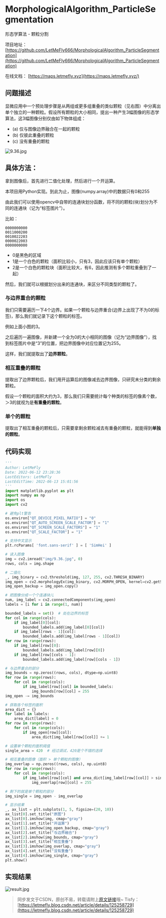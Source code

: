 <!--
 * @Author: LetMeFly
 * @Date: 2022-06-13 15:00:00
 * @LastEditors: LetMeFly
 * @LastEditTime: 2022-06-13 15:59:40
-->
# MorphologicalAlgorithm_ParticleSegmentation

形态学算法 - 颗粒分割

项目地址：[https://github.com/LetMeFly666/MorphologicalAlgorithm_ParticleSegmentation](https://github.com/LetMeFly666/MorphologicalAlgorithm_ParticleSegmentation)

在线文档： [https://maps.letmefly.xyz](https://maps.letmefly.xyz/)

## 问题描述

显微应用中一个预处理步骤是从两组或更多组重叠的类似颗粒（见右图）中分离出单个独立的一种颗粒。假设所有颗粒的大小相同，提出一种产生3幅图像的形态学算法，这3幅图像分别仅由如下物体组成：

+ (a) 仅与图像边界融合在一起的颗粒
+ (b) 仅彼此重叠的颗粒
+ (c) 没有重叠的颗粒


![9.36.jpg](img/9.36.jpg#center)

## 具体方法：

拿到图像后，首先进行二值化处理，然后进行一个开运算。

本项目用Python实现。到此为止，图像(numpy.array)中的数据只有0和255

由此我们可以使用opencv中自带的连通块划分函数，将不同的颗粒(块)划分为不同的连通块（记为“标签图片”）。

比如：

```
0000000000
0011000200
0010022203
0000022003
0000000000
```

+ 0是黑色的区域
+ 1是一个白色的颗粒（面积比较小，只有3，因此应该只有单个颗粒）
+ 2是一个白色的颗粒块（面积比较大，有6，因此推测有多个颗粒重叠到了一起）

然后，我们就可以根据划分出来的连通块，来区分不同类型的颗粒了。

### 与边界重合的颗粒

我们只需要遍历一下4个边界。如果一个颗粒与边界重合(边界上出现了不为0的标签)，那么我们就记录下这个颗粒的标签。

例如上面小图的3。

之后遍历一遍图像，并新建一个全为0的大小相同的图像（记为“边界图像”），找到标签图片中是“3”的位置，把边界图像中对应位置记为255。

这样，我们就提取出了**边界颗粒**。

### 相互重叠的颗粒

提取出了边界颗粒后，我们用开运算后的图像减去边界图像，只研究未分类的剩余颗粒。

假设一个颗粒的面积大约为3，那么我们只需要统计每个种类的标签的像素个数，＞3的就视为是**有重叠的颗粒**。

### 单个的颗粒

提取出了相互重叠的颗粒后，只需要拿剩余颗粒减去有重叠的颗粒，就能得到**单独的颗粒**。

## 代码实现

```Python
'''
Author: LetMeFly
Date: 2022-06-12 23:28:36
LastEditors: LetMeFly
LastEditTime: 2022-06-13 15:01:56
'''
import matplotlib.pyplot as plt
import numpy as np
import os
import cv2

# 避免plt警告
os.environ["QT_DEVICE_PIXEL_RATIO"] = "0"
os.environ["QT_AUTO_SCREEN_SCALE_FACTOR"] = "1"
os.environ["QT_SCREEN_SCALE_FACTORS"] = "1"
os.environ["QT_SCALE_FACTOR"] = "1"

# 支持中文显示
plt.rcParams[ 'font.sans-serif' ] = [ 'SimHei' ]

# 读入图像
img = cv2.imread("img/9.36.jpg", 0)
rows, cols = img.shape

# 二值化
_, img_binary = cv2.threshold(img, 127, 255, cv2.THRESH_BINARY)
img_open = cv2.morphologyEx(img_binary, cv2.MORPH_OPEN, kernel=cv2.getStructuringElement(cv2.MORPH_RECT, (3, 3)))  # 开运算
img_open_backup = img_open.copy()

# 把图像分成一个个连通块儿
num, img_label = cv2.connectedComponents(img_open)
labels = [i for i in range(1, num)]

bounded_labels = set()  # 处在边界的标签
for col in range(cols):
    if img_label[0][col]:
        bounded_labels.add(img_label[0][col])
    if img_label[rows - 1][col]:
        bounded_labels.add(img_label[rows - 1][col])
for row in range(rows):
    if img_label[row][0]:
        bounded_labels.add(img_label[row][0])
    if img_label[row][cols - 1]:
        bounded_labels.add(img_label[row][cols - 1])

# 与边界重合的部分
img_bounds = np.zeros((rows, cols), dtype=np.uint8)
for row in range(rows):
    for col in range(cols):
        if img_label[row][col] in bounded_labels:
            img_bounds[row][col] = 255
img_open -= img_bounds

# 获取各个标签的面积
area_dict = {}
for label in labels:
    area_dict[label] = 0
for row in range(rows):
    for col in range(cols):
        if img_open[row][col]:
            area_dict[img_label[row][col]] += 1

# 设置单个颗粒的面积阈值
single_area = 420  # 经过调试，420是个不错的选择

# 相互重叠的图像（面积 > 单个颗粒的图像）
img_overlap = np.zeros((rows, cols), np.uint8)
for row in range(rows):
    for col in range(cols):
        if img_label[row][col] and area_dict[img_label[row][col]] > single_area:
            img_overlap[row][col] = 255

# 剩下的就是单个颗粒的部分
img_single = img_open - img_overlap

# 显示结果
_, ax_list = plt.subplots(1, 5, figsize=(20, 10))
ax_list[0].set_title("原图")
ax_list[0].imshow(img, cmap="gray")
ax_list[1].set_title("开运算")
ax_list[1].imshow(img_open_backup, cmap="gray")
ax_list[2].set_title("与边界融合")
ax_list[2].imshow(img_bounds, cmap="gray")
ax_list[3].set_title("相互重叠")
ax_list[3].imshow(img_overlap, cmap="gray")
ax_list[4].set_title("没有重叠")
ax_list[4].imshow(img_single, cmap="gray")
plt.show()
```

## 实现结果

![result.jpg](img/result.jpg)

> 同步发文于CSDN，原创不易，转载请附上[原文链接](https://morphologicalalgorithm_particlesegmentation.letmefly.xyz)哦~
> Tisfy：[https://letmefly.blog.csdn.net/article/details/125258729](https://letmefly.blog.csdn.net/article/details/125258729)